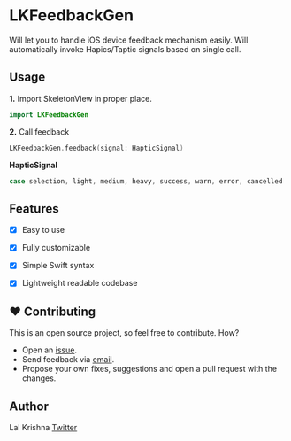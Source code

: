 # LKFeedbackGen

Will let you to handle iOS device feedback mechanism easily. Will automatically invoke Hapics/Taptic signals based on single call.

## Usage

**1.** Import SkeletonView in proper place.
```swift
import LKFeedbackGen
```

**2.** Call feedback
```swift
LKFeedbackGen.feedback(signal: HapticSignal)
```

**HapticSignal**
```swift
case selection, light, medium, heavy, success, warn, error, cancelled
```


## Features

- [x] Easy to use
- [x] Fully customizable
- [x] Simple Swift syntax
- [x] Lightweight readable codebase


## ❤️ Contributing
This is an open source project, so feel free to contribute. How?
- Open an [issue](https://github.com/lalkrishna/LKFeedbackGen/issues/new).
- Send feedback via [email](mailto:lalkrishna@live.com).
- Propose your own fixes, suggestions and open a pull request with the changes.

## Author

Lal Krishna
[Twitter](http://www.twitter.com/itzme_lal)

